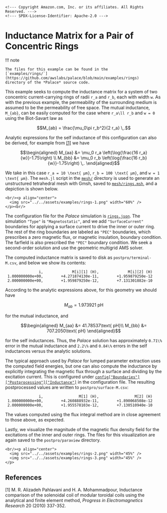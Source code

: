 ```@raw html
<!--- Copyright Amazon.com, Inc. or its affiliates. All Rights Reserved. --->
<!--- SPDX-License-Identifier: Apache-2.0 --->
```

# Inductance Matrix for a Pair of Concentric Rings

!!! note
    
    The files for this example can be found in the
    [`examples/rings/`](https://github.com/awslabs/palace/blob/main/examples/rings)
    directory of the *Palace* source code.

This example seeks to compute the inductance matrix for a system of two concentric
current-carrying rings of radii ``r_a`` and ``r_b``, each with width ``w``. As with the
previous example, the permeability of the surrounding medium is assumed to be the
permeability of free space. The mutual inductance, ``M_{ab}``, can be easily computed for
the case where ``r_a\ll r_b`` and ``w = 0`` using the Biot-Savart law as

```math
M_{ab} = \frac{\mu_0\pi r_b^2}{2 r_a} \,.
```

Analytic expressions for the self inductance of this configuration can also be derived, for
example from [[1]](#References) we have

```math
\begin{aligned}
M_{aa} &= \mu_0 r_a \left(\log{\frac{16 r_a}{w}}-1.75\right) \\
M_{bb} &= \mu_0 r_b \left(\log{\frac{16 r_b}{w}}-1.75\right) \,.
\end{aligned}
```

We take in this case ``r_a = 10 \text{ μm}``, ``r_b = 100 \text{ μm}``, and
``w = 1 \text{ μm}``. The `mesh.jl` script in the
[`mesh/`](https://github.com/awslabs/palace/blob/main/examples/rings/mesh) directory is used
to generate an unstructured tetrahedral mesh with Gmsh, saved to
[`mesh/rings.msh`](https://github.com/awslabs/palace/blob/main/examples/rings/mesh/rings.msh),
and a depiction is shown below.

```@raw html
<br/><p align="center">
  <img src="../../assets/examples/rings-1.png" width="60%" />
</p><br/>
```

The configuration file for the *Palace* simulation is
[`rings.json`](https://github.com/awslabs/palace/blob/main/examples/rings/rings.json). The
simulation `"Type"` is `"Magnetostatic"`, and we add `"SurfaceCurrent"` boundaries for
applying a surface current to drive the inner or outer ring. The rest of the ring
boundaries are labeled as `"PEC"` boundaries, which prescribes a zero magnetic flux, or
magnetic insulation, boundary condition. The farfield is also prescribed the `"PEC"`
boundary condition. We seek a second-order solution and use the geometric multigrid AMS
solver.

The computed inductance matrix is saved to disk as `postpro/terminal-M.csv`, and below we
show its contents:

```
               i,             M[i][1] (H),             M[i][2] (H)
 1.000000000e+00,        +4.271874130e-11,        +1.959879250e-12
 2.000000000e+00,        +1.959879250e-12,        +7.131301882e-10
```

According to the analytic expressions above, for this geometry we should have

```math
M_{ab} = 1.973921\text{ pH}
```

for the mutual inductance, and

```math
\begin{aligned}
M_{aa} &= 41.78537\text{ pH}\\
M_{bb} &= 707.2050\text{ pH}
\end{aligned}
```

for the self inductances. Thus, the *Palace* solution has approximately ``0.71\%`` error in
the mutual inductance and ``2.2\%`` and ``0.84\%`` errors in the self inductances versus the
analytic solutions.

The typical approach used by *Palace* for lumped parameter extraction uses the computed
field energies, but one can also compute the inductance by explicitly integrating the
magnetic flux through a surface and dividing by the excitation current. This is configured
under
[`config["Boundaries"]["Postprocessing"]["Inductance"]`](../config/boundaries.md#boundaries%5B%22Postprocessing%22%5D%5B%22Inductance%22%5D)
in the configuration file. The resulting postprocessed values are written to
`postpro/surface-M.csv`:

```
               i,                M[1] (H),                M[2] (H)
 1.000000000e+00,        +4.260888932e-11,        +1.890068508e-12
 2.000000000e+00,        +1.955578103e-12,        +7.130510940e-10
```

The values computed using the flux integral method are in close agreement to those above, as
expected.

Lastly, we visualize the magnitude of the magnetic flux density field for the excitations of
the inner and outer rings. The files for this visualization are again saved to the
`postpro/paraview` directory.

```@raw html
<br/><p align="center">
  <img src="../../assets/examples/rings-2.png" width="45%" />
  <img src="../../assets/examples/rings-3.png" width="45%" />
</p>
```

## References

[1] M. R. Alizadeh Pahlavani and H. A. Mohammadpour, Inductance comparison of the solenoidal
coil of modular toroidal coils using the analytical and finite element method, _Progress in
Electromagnetics Research_ 20 (2010) 337-352.
